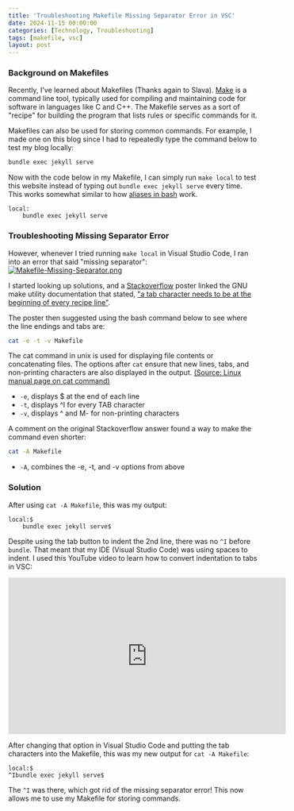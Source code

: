 ```yaml
---
title: 'Troubleshooting Makefile Missing Separator Error in VSC'
date: 2024-11-15 00:00:00
categories: [Technology, Troubleshooting]
tags: [makefile, vsc]
layout: post
---
```


### Background on Makefiles

Recently, I've learned about Makefiles (Thanks again to Slava). [Make](https://en.wikipedia.org/wiki/Make_(software)#Makefile) is a command line tool, typically used for compiling and maintaining code for software in languages like C and C++. The Makefile serves as a sort of "recipe" for building the program that lists rules or specific commands for it. 

Makefiles can also be used for storing common commands. For example, I made one on this blog since I had to repeatedly type the command below to test my blog locally:

```bash
bundle exec jekyll serve
```

Now with the code below in my Makefile, I can simply run `make local` to test this website instead of typing out `bundle exec jekyll serve` every time. This works somewhat similar to how [aliases in bash](https://linuxize.com/post/how-to-create-bash-aliases/) work.
```make
local:
	bundle exec jekyll serve
```

### Troubleshooting Missing Separator Error

However, whenever I tried running `make local` in Visual Studio Code, I ran into an error that said "missing separator":
[![Makefile-Missing-Separator.png](https://i.postimg.cc/XNzdB10N/Makefile-Missing-Separator.png)](https://postimg.cc/hhVfHrjN)

I started looking up solutions, and a [Stackoverflow](https://stackoverflow.com/a/16945143) poster linked the GNU make utility documentation that stated, ["a tab character needs to be at the beginning of every recipe line"](https://www.gnu.org/software/make/manual/make.html#Rule-Introduction).

The poster then suggested using the bash command below to see where the line endings and tabs are:

```bash
cat -e -t -v Makefile
```

The cat command in unix is used for displaying file contents or concatenating files. The options after `cat` ensure that new lines, tabs, and non-printing characters are also displayed in the output. [(Source: Linux manual page on cat command)](https://man7.org/linux/man-pages/man1/cat.1.html)
* `-e`, displays $ at the end of each line
* `-t`, displays ^I for every TAB character
* `-v`, displays ^ and M- for non-printing characters

A comment on the original Stackoverflow answer found a way to make the command even shorter:
```bash
cat -A Makefile
```

* `-A`, combines the -e, -t, and -v options from above

### Solution

After using `cat -A Makefile`, this was my output:
```
local:$
	bundle exec jekyll serve$
```
Despite using the tab button to indent the 2nd line, there was no `^I` before `bundle`. That meant that my IDE (Visual Studio Code) was using spaces to indent. I used this YouTube video to learn how to convert indentation to tabs in VSC:
<iframe width="560" height="315" src="https://www.youtube.com/embed/MOdWPA07bMU?si=QwIfjJ2ikzwejWR_" title="YouTube video player" frameborder="0" allow="accelerometer; autoplay; clipboard-write; encrypted-media; gyroscope; picture-in-picture; web-share" referrerpolicy="strict-origin-when-cross-origin" allowfullscreen></iframe>

After changing that option in Visual Studio Code and putting the tab characters into the Makefile, this was my new output for `cat -A Makefile`:
```
local:$
^Ibundle exec jekyll serve$
```

The `^I` was there, which got rid of the missing separator error! This now allows me to use my Makefile for storing commands.
